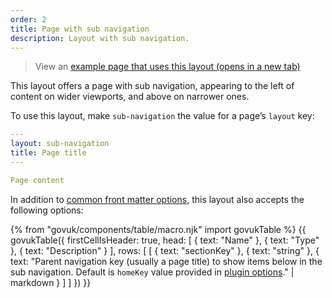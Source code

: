 ```yaml
---
order: 2
title: Page with sub navigation
description: Layout with sub navigation.
---
```


> View an <a href="/example/page-with-sub-navigation" target="_blank">example page that uses this layout (opens in a new tab)</a>

This layout offers a page with sub navigation, appearing to the left of content on wider viewports, and above on narrower ones.

To use this layout, make `sub-navigation` the value for a page’s `layout` key:

```yaml
---
layout: sub-navigation
title: Page title
---

Page content
```

In addition to [common front matter options](/layouts#common-front-matter-options), this layout also accepts the following options:

{% from "govuk/components/table/macro.njk" import govukTable %}
{{ govukTable({
  firstCellIsHeader: true,
  head: [
    { text: "Name" },
    { text: "Type" },
    { text: "Description" }
  ],
  rows: [
    [
      { text: "sectionKey" },
      { text: "string" },
      { text: "Parent navigation key (usually a page title) to show items below in the sub navigation. Default is `homeKey` value provided in [plugin options](/options)." | markdown }
    ]
  ]
}) }}
